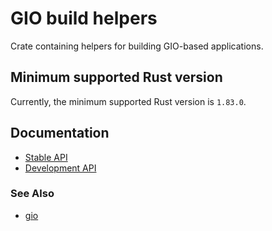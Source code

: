 # GIO build helpers

Crate containing helpers for building GIO-based applications.

## Minimum supported Rust version

Currently, the minimum supported Rust version is `1.83.0`.

## Documentation

* [Stable API](https://gtk-rs.org/gtk-rs-core/stable/latest/docs/glib-build-tools)
* [Development API](https://gtk-rs.org/gtk-rs-core/git/latest/docs/glib-build-tools)

### See Also

* [gio](http://crates.io/crates/gio)

